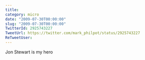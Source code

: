 ```yaml
---
title: 
category: micro
date: "2009-07-30T00:00:00"
slug: "2009-07-30T00:00:00"
TwitterId: 2925743227
TweetUrl: https://twitter.com/mark_philpot/status/2925743227
ReTweetUser: 
---
```


Jon Stewart is my hero